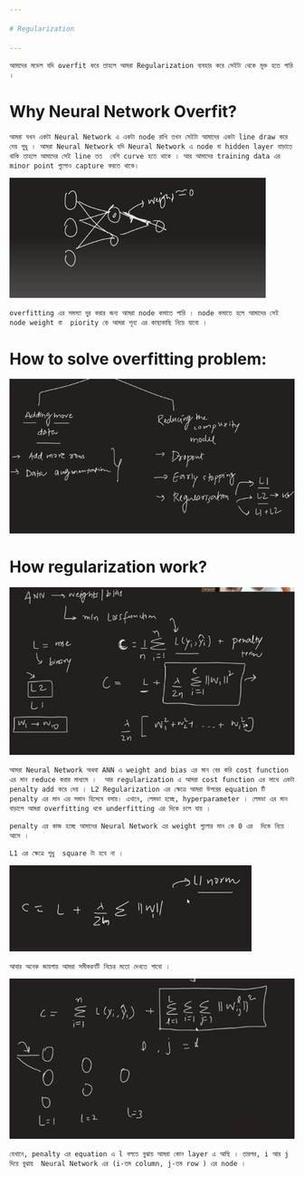 ```yaml
---

# Regularization 

---
```


`আমাদের মডেল যদি overfit করে তাহলে আমরা Regularization ব্যবহার করে সেইটা থেকে মুক্ত হতে পারি । `


# Why Neural Network Overfit?

`আমরা যখন একটা Neural Network এ একটা node রাখি তখন সেইটা আমাদের একটা line draw করে দেয় শুধু । আমরা Neural Network যদি Neural Network এ node বা hidden layer বাড়াতে থাকি তাহলে আমাদের সেই line তত  বেশি curve হতে থাকে । আর আমাদের training data এর minor point গুলোও capture করতে থাকে।  `

![Alt text](image-144.png)


` overfitting এর সমস্যা দুর করার জন্য আমরা node কমাতে পারি । node কমাতে হলে আমাদের সেই node weight বা  piority কে আমরা শূন্য এর কাছাকাছি নিয়ে যাবো । `


# How to solve overfitting problem:

![Alt text](image-145.png)


# How regularization work?

![Alt text](image-146.png)

`আমরা Neural Network অথবা ANN এ weight and bias এর মান বের করি cost function এর মান reduce করার মাধ্যমে ।  আর regularization এ আমরা cost function এর সাথে একটা penalty add করে দেয় । L2 Regularization এর ক্ষেত্রে আমরা উপরের equation টি penalty এর মান এর সমান হিসেবে বসায়। এখানে, লেমডা হচ্ছে, hyperparameter । লেমডা এর মান বাড়ালে আমরা overfitting থকে underfitting এর দিকে চলে যায় ।  `

`penalty এর কাজ হচ্ছে আমাদের Neural Network এর weight গুলোর মান কে 0 এর  দিকে নিয়ে আসে । `

` L1 এর ক্ষেত্রে শুধু  square টা হবে না ।  `

![Alt text](image-147.png)


` আবার অনেক জায়গায় আমরা সমীকরণটি নিচের মতো দেখতে পাবো । `

![Alt text](image-148.png)

`যেখানে, penalty এর equation এ l বলতে বুঝায় আমরা কোন layer এ আছি । তারপর, i আর j দিয়ে বুঝায়  Neural Network এর (i-তম column, j-তম row ) এর node । `




